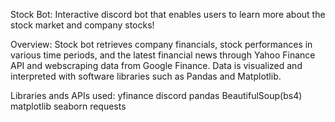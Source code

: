 Stock Bot:
Interactive discord bot that enables users to learn more about the stock market and company stocks!

Overview:
Stock bot retrieves company financials, stock performances in various time periods, and the latest financial news through Yahoo Finance API and webscraping data from Google Finance. Data is visualized and interpreted with software libraries such as Pandas and Matplotlib. 

Libraries ands APIs used:
yfinance
discord
pandas
BeautifulSoup(bs4)
matplotlib
seaborn
requests

